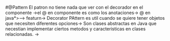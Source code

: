 #@Pattern
El patron no tiene nada que ver con el decorador en el componente
->el @ en componente es como los anotaciones-> @ en java*>-->
featurn-> 
Decorator PAttern es util cuando se quiere tener objetos que necesiten diferentes opciones->
Son clases abstractas en Java que necestian implementar ciertos metodos y caracteristicas
en clases relacionadas.
->

